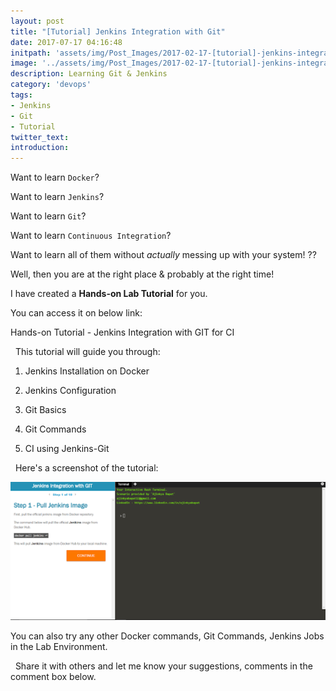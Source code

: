 ```yaml
---
layout: post
title: "[Tutorial] Jenkins Integration with Git"
date: 2017-07-17 04:16:48
initpath: 'assets/img/Post_Images/2017-02-17-[tutorial]-jenkins-integration-with-git/2.png'
image: '../assets/img/Post_Images/2017-02-17-[tutorial]-jenkins-integration-with-git/2.png'
description: Learning Git & Jenkins 
category: 'devops'
tags:
- Jenkins
- Git
- Tutorial
twitter_text:
introduction:
---
```


Want to learn `Docker`?

Want to learn `Jenkins`?

Want to learn `Git`?

Want to learn `Continuous Integration`?

Want to learn all of them without *actually* messing up with your system! ??

Well, then you are at the right place & probably at the right time!

I have created a **Hands-on Lab Tutorial** for you.

You can access it on below link:


Hands-on Tutorial - Jenkins Integration with GIT for CI

 
This tutorial will guide you through:

1. Jenkins Installation on Docker

2. Jenkins Configuration

3. Git Basics

4. Git Commands

5. CI using Jenkins-Git

 
Here's a screenshot of the tutorial:

![placeholder](../assets/img/Post_Images/2017-02-17-[tutorial]-jenkins-integration-with-git/1.png "Jenkins Git")

You can also try any other Docker commands, Git Commands, Jenkins Jobs in the Lab Environment.

 
Share it with others and let me know your suggestions, comments in the comment box below.